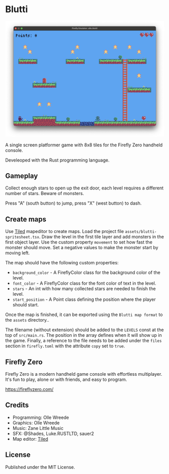 # Blutti

![Blutti level 1](assets/blutti-level1.png)

A single screen platformer game with 8x8 tiles for the Firefly Zero handheld
console.

Develeoped with the Rust programming language.

## Gameplay

Collect enough stars to open up the exit door, each level requires a different
number of stars. Beware of monsters.

Press "A" (south button) to jump, press "X" (west button) to dash.

## Create maps

Use [Tiled](https://www.mapeditor.org/) mapeditor to create maps. Load the
project file `assets/blutti-spritesheet.tsx`. Draw the level in the first tile
layer and add monsters in the first object layer. Use the custom property
`movement` to set how fast the monster should move. Set a negative values to
make the monster start by moving left.

The map should have the following custom properties:

- `background_color` - A FireflyColor class for the background color of the
level.
- `font_color` - A FireflyColor class for the font color of text in the level.
- `stars` - An int with how many collected stars are needed to finish the
level.
- `start_position` - A Point class defining the position where the player
should start.

Once the map is finished, it can be exported using the `Blutti map format` to
the `assets` directory..

The filename (without extension) should be added to the `LEVELS` const at the
top of `src/main.rs`. The position in the array defines when it will show up
in the game. Finally, a reference to the file needs to be added under the
`files` section in `firefly.toml` with the attribute `copy` set to `true`.

## Firefly Zero

Firefly Zero is a modern handheld game console with effortless multiplayer. It's fun to play, alone or with friends, and easy to program.

https://fireflyzero.com/

## Credits

- Programming: Olle Wreede
- Graphics: Olle Wreede
- Music: Zane Little Music
- SFX: @Shades, Luke.RUSTLTD, sauer2
- Map editor: [Tiled](https://www.mapeditor.org/)

## License

Published under the MIT License.
